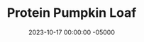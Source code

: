 ---
layout: post
title:  "Protein Pumpkin Loaf"
date:   2023-10-17 00:00:00 -05000
categories: 
- Recipes
- Protein Powder
permalink: /recipes/pumpkin-bread
image: /assets/Food/Protein Powder/Pumpkin Bread/pumpkin-bread-cover.jpg
ing: pumpkinbread-ing
facts: pumpkinbread-facts
Prep: 10
Rest: 
Cook: 60
Source1: https://www.youtube.com/watch?v=MjLAaG4PTis
Source2: 
tags: 
- pumpkin spice
- butternut squash
- sweet potatoo
- chia
- canned pumpkin
- pumpkin puree
- puree
- fall
- cinnamon
- ginger
- loaf
- bread
- cake
- whey
- pb2
- peanut flour
- chia
- oats
- oat flour
- nutmeg
Description: Fall season means pumpkin season, and this pumpkin loaf is full of protein, and with a good amount of fiber and healthy fats too. It's a great breakfast or dessert that I think you'll enjoy.
Instructions: 
- Blend all ingredients together in a food processor until smooth - canned pumpkin puree, quick oats, whey, PB2, chia seeds, peanut butter, baking powder, cinnamon, stevia, ginger, nutmeg, baking soda, and water<br><br>

- Transfer batter to a bread pan lined with parchment paper.<br><br>

- Bake at 350F for at least 60 minutes, or a toothpick to the center comes out clean. Let cook on a wire rack before slicing.<br><br>
- <center><img src="/assets/Food/Protein Powder/Pumpkin Bread/pumpkin-bread-3.jpg" alt="" class="instruction-image"></center>
---